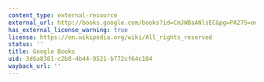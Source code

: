 ```yaml
---
content_type: external-resource
external_url: http://books.google.com/books?id=CmJWBaANlsEC&pg=PA275=onepage
has_external_license_warning: true
license: https://en.wikipedia.org/wiki/All_rights_reserved
status: ''
title: Google Books
uid: 3d6a8381-c2b8-4b44-9521-b772cf64c184
wayback_url: ''
---
```

